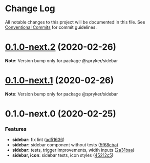 # Change Log

All notable changes to this project will be documented in this file.
See [Conventional Commits](https://conventionalcommits.org) for commit guidelines.

# [0.1.0-next.2](https://github.com/spryker/ui-components/compare/@spryker/sidebar@0.1.0-next.1...@spryker/sidebar@0.1.0-next.2) (2020-02-26)

**Note:** Version bump only for package @spryker/sidebar





# [0.1.0-next.1](https://github.com/spryker/ui-components/compare/@spryker/sidebar@0.1.0-next.0...@spryker/sidebar@0.1.0-next.1) (2020-02-26)

**Note:** Version bump only for package @spryker/sidebar





# 0.1.0-next.0 (2020-02-25)


### Features

* **sidebar:** fix lint ([ad51636](https://github.com/spryker/ui-components/commit/ad51636bcda6402b328e59081e2441e30b531d7d))
* **sidebar:** sidebar component without tests ([5f68cba](https://github.com/spryker/ui-components/commit/5f68cba2a11e2d9d5a63a899acd578802c1931a1))
* **sidebar:** tests, trigger improvements, width inputs ([2a31baa](https://github.com/spryker/ui-components/commit/2a31baabf7b765688d6c01efb345db4374249c62))
* **sidebar, icon:** sidebar tests, icon styles ([45212c5](https://github.com/spryker/ui-components/commit/45212c504fd99368081e38ed215d777069c16b2e))
